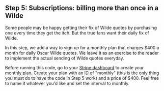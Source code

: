 ## Step 5: Subscriptions: billing more than once in a Wilde

Some people may be happy getting their fix of Wilde quotes by purchasing one every time they get the itch.  But the true fans want their daily fix of Wilde.

In this step, we add a way to sign up for a monthly plan that charges $400 a month for daily Oscar Wilde quotes.  We leave it as an exercise to the reader to implement the actual sending of Wilde quotes everyday.

Before running this code, go to your [Stripe dashboard](https://manage.stripe.com/#test/plans) to create your monthly plan.  Create your plan with an ID of "monthly" (this is the only thing you must do to have the code in Step 5 work) and a price of $400.  Feel free to name it whatever you'd like and set the interval to monthly.
